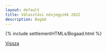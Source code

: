 ```yaml
---
layout: default
title: Választási névjegyzék 2022
description: Bogád
---
```


{% include settlementHTMLs/Bogaad.html %}

[Vissza](../)